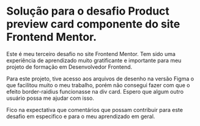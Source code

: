 # Solução para o desafio Product preview card componente do site Frontend Mentor.

Este é meu terceiro desafio no site Frontend Mentor. Tem sido uma experiência de aprendizado muito gratificante e importante para meu projeto de formação em Desenvolvedor Frontend.

Para este projeto, tive acesso aos arquivos de desenho na versão Figma o que facilitou muito o meu trabalho, porém não consegui fazer com que o efeito border-raidius funcionasse na div card.  Espero que algum outro usuário possa me ajudar com isso.

Fico na expectativa que comentários que possam contribuir para este desafio em especifico e para o meu aprendizado em geral.

